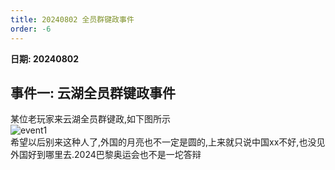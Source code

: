 ```yaml
---
title: 20240802 全员群键政事件
order: -6
---
```


**日期: 20240802**  

## 事件一: 云湖全员群键政事件  

某位老玩家来云湖全员群键政,如下图所示  
![event1](https://img.yyyyt.top/vuepress/blog/yh/events/2024/0802/Screenshot_2024-08-02-23-39-42-332_com.yhchat.app.jpg)  
希望以后别来这种人了,外国的月亮也不一定是圆的,上来就只说中国xx不好,也没见外国好到哪里去.2024巴黎奥运会也不是一坨答辩  
